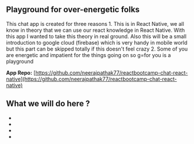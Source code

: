 ## Playground for over-energetic folks
This chat app is created for three reasons 
	1. This is in React Native, we all know in theory that we can use our  react knowledge in React Native. With this app I wanted to take this theory in real ground. Also this will be a small introduction to google cloud (firebase) which is very handy in mobile world but this part can be skipped totally if this doesn't feel crazy 
	2. Some of you are energetic and impatient for the things going on so g=for you is a playground

**App Repo:**  [https://github.com/neerajpathak77/reactbootcamp-chat-react-native](https://github.com/neerajpathak77/reactbootcamp-chat-react-native)

What we will do here ?
  -
  -
  -
  -
  -

